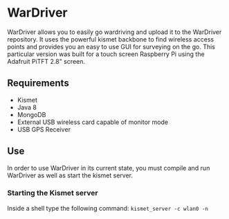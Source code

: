 WarDriver
=========

WarDriver allows you to easily go wardriving and upload it to the WarDriver repository. It uses the powerful kismet backbone to find wireless access points and provides you an easy to use GUI for surveying on the go. This particular version was built for a touch screen Raspberry Pi using the Adafruit PiTFT 2.8" screen.

<h2>Requirements</h2>
<ul>
<li>Kismet</li>
<li>Java 8</li>
<li>MongoDB</li>
<li>External USB wireless card capable of monitor mode</li>
<li>USB GPS Receiver</li>
</ul>

<h2>Use</h2>
In order to use WarDriver in its current state, you must compile and run WarDriver as well as start the kismet server.
<h3>Starting the Kismet server</h3>
Inside a shell type the following command: <code>kismet_server -c wlan0 -n</code>
